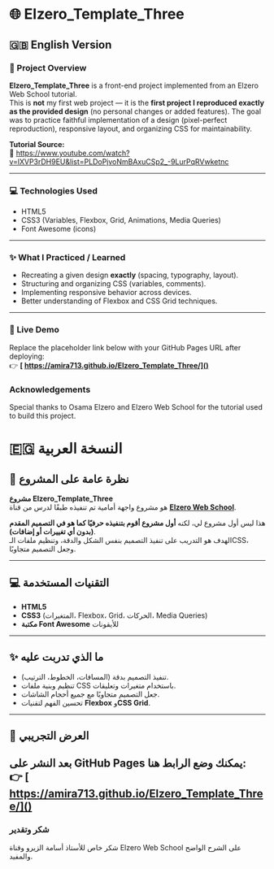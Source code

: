 # 🌐 Elzero_Template_Three

## 🇬🇧 English Version

### 📖 Project Overview
**Elzero_Template_Three** is a front-end project implemented from an Elzero Web School tutorial.  
This is **not** my first web project — it is the **first project I reproduced exactly as the provided design** (no personal changes or added features). The goal was to practice faithful implementation of a design (pixel-perfect reproduction), responsive layout, and organizing CSS for maintainability.

**Tutorial Source:**  
🎥 https://www.youtube.com/watch?v=lXVP3rDH9EU&list=PLDoPjvoNmBAxuCSp2_-9LurPqRVwketnc

---

### 💻 Technologies Used
- HTML5  
- CSS3 (Variables, Flexbox, Grid, Animations, Media Queries)  
- Font Awesome (icons)

---

### ✨ What I Practiced / Learned
- Recreating a given design **exactly** (spacing, typography, layout).  
- Structuring and organizing CSS (variables, comments).  
- Implementing responsive behavior across devices.  
- Better understanding of Flexbox and CSS Grid techniques.

---

### 🚀 Live Demo
Replace the placeholder link below with your GitHub Pages URL after deploying:  
👉 **[ https://amira713.github.io/Elzero_Template_Three/]()**

###  Acknowledgements
Special thanks to Osama Elzero and Elzero Web School for the tutorial used to build this project.

<!-- ====================================================================================================== -->

# 🇪🇬 النسخة العربية  

## 📖 نظرة عامة على المشروع  
**مشروع Elzero_Template_Three**  
هو مشروع واجهة أمامية تم تنفيذه طبقًا لدرس من قناة **[Elzero Web School](https://www.youtube.com/watch?v=lXVP3rDH9EU&list=PLDoPjvoNmBAxuCSp2_-9LurPqRVwketnc)**.  

هذا ليس أول مشروع لي، لكنه **أول مشروع أقوم بتنفيذه حرفيًا كما هو في التصميم المقدم (بدون أي تغييرات أو إضافات)**.  
الهدف هو التدريب على تنفيذ التصميم بنفس الشكل والدقة، وتنظيم ملفات الـCSS، وجعل التصميم متجاوبًا.

---

## 💻 التقنيات المستخدمة  
- **HTML5**  
- **CSS3** (المتغيرات، Flexbox، Grid، الحركات، Media Queries)  
- **مكتبة Font Awesome** للأيقونات  

---

## ✨ ما الذي تدربت عليه  
- تنفيذ التصميم بدقة (المسافات، الخطوط، الترتيب).  
- تنظيم وبنية ملفات CSS باستخدام متغيرات وتعليقات.  
- جعل التصميم متجاوبًا مع جميع أحجام الشاشات.  
- تحسين الفهم لتقنيات **Flexbox** و**CSS Grid**.  

---

## 🚀 العرض التجريبي  
بعد النشر على GitHub Pages يمكنك وضع الرابط هنا:  
👉 **[ https://amira713.github.io/Elzero_Template_Three/]()**
 ---
 ###  شكر وتقدير

شكر خاص للأستاذ أسامة الزيرو وقناة Elzero Web School على الشرح الواضح والمفيد.
